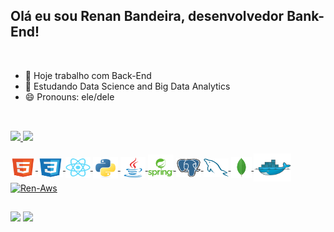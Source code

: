 ## Olá eu sou Renan Bandeira, desenvolvedor Bank-End!

<br>

- 🔭 Hoje trabalho com Back-End
- 🌱 Estudando Data Science and Big Data Analytics
- 😄 Pronouns: ele/dele

##
<br>

<div>
  <a href="https://github.com/Renan-Bandeira"</a>
  <img height"180em" src="https://github-readme-stats.vercel.app/api?username=Renan-Bandeira&show_icons=true&include_all_commits=true&count_private=true&hide=issues,contribs&theme=dracula"/>
  <img height"180em" src="https://github-readme-stats.vercel.app/api/top-langs/?username=Renan-Bandeira&layout=compact&langs_count=10&theme=dracula"/>
</div>


<div style="display: inline_block"><br>
  <img align="center" alt="Ren-HTML" height="30" width="40" src="https://raw.githubusercontent.com/devicons/devicon/master/icons/html5/html5-original.svg">
  <img align="center" alt="Ren-CSS" height="30" width="40" src="https://raw.githubusercontent.com/devicons/devicon/master/icons/css3/css3-original.svg">
  <img align="center" alt="Ren-React" height="33" width="40" src="https://raw.githubusercontent.com/devicons/devicon/master/icons/react/react-original.svg">
  <img align="center" alt="Ren-Python" height="34" width="40" src="https://raw.githubusercontent.com/devicons/devicon/master/icons/python/python-original.svg">
  <img align="center" alt="Ren-Java" height="33" width="40" src="https://raw.githubusercontent.com/devicons/devicon/master/icons/java/java-original.svg">
  <img align="center" alt="Ren-Sprig" height="41" width="41" src="https://raw.githubusercontent.com/devicons/devicon/master/icons/spring/spring-original-wordmark.svg">
  <img align="center" alt="Ren-Post" height="30"width="40" src="https://raw.githubusercontent.com/devicons/devicon/master/icons/postgresql/postgresql-original.svg">
  <img align="center" alt="Ren-MySql" height="30" width="40" src="https://raw.githubusercontent.com/devicons/devicon/master/icons/mysql/mysql-original.svg">
  <img align="center" alt="Ren-Mdb" height="33" width="33" src="https://raw.githubusercontent.com/devicons/devicon/master/icons/mongodb/mongodb-original.svg">
  <img align="center" alt="Ren-Docker" height="45" width="60" src="https://raw.githubusercontent.com/devicons/devicon/master/icons/docker/docker-original.svg">
  <img align="center" alt="Ren-Aws" height="35" width="35" src="https://img.icons8.com/color/256/amazon-web-services.png">
 
  
</div>

##

<div> 
  <a href = "mailto:renan.bandeira@hotmail.com"><img src="https://img.shields.io/badge/-Email-ff0000?style=for-the-badge&logo=gmail&logoColor=white" target="_blank"></a>
  <a href="https://www.linkedin.com/in/renan-bandeira-s/" target="_blank"><img src="https://img.shields.io/badge/-LinkedIn-0077B5?style=for-the-badge&logo=linkedin&logoColor=white" target="_blank"></a> 
  
</div>
  
